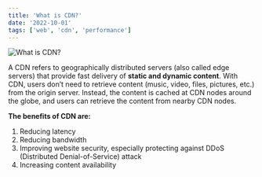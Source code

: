 ```yaml
---
title: 'What is CDN?'
date: '2022-10-01'
tags: ['web', 'cdn', 'performance']
---
```

![What is CDN?](https://substackcdn.com/image/fetch/w_1456,c_limit,f_webp,q_auto:good,fl_progressive:steep/https%3A%2F%2Fbucketeer-e05bbc84-baa3-437e-9518-adb32be77984.s3.amazonaws.com%2Fpublic%2Fimages%2F43d79daf-aa55-4c3d-91e4-13f2324246cd_1280x1925.jpeg)

A CDN refers to geographically distributed servers (also called edge servers) that provide fast delivery of **static and dynamic content**. With CDN, users don’t need to retrieve content (music, video, files, pictures, etc.) from the origin server. Instead, the content is cached at CDN nodes around the globe, and users can retrieve the content from nearby CDN nodes.

**The benefits of CDN are:**

1. Reducing latency
2. Reducing bandwidth
3. Improving website security, especially protecting against DDoS (Distributed Denial-of-Service) attack
4. Increasing content availability